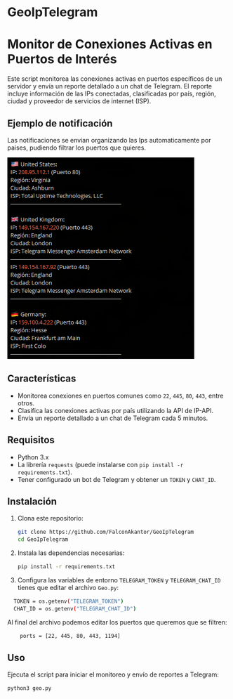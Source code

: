 # GeoIpTelegram

# Monitor de Conexiones Activas en Puertos de Interés

Este script monitorea las conexiones activas en puertos específicos de un servidor y envía un reporte detallado a un chat de Telegram. El reporte incluye información de las IPs conectadas, clasificadas por país, región, ciudad y proveedor de servicios de internet (ISP).

## Ejemplo de notificación

Las notificaciones se envian organizando las Ips automaticamente por paises, pudiendo filtrar los puertos que quieres.

![Ejemplo de Notificación en Telegram](/imagenes/Ip.PNG)

## Características

- Monitorea conexiones en puertos comunes como `22`, `445`, `80`, `443`, entre otros.
- Clasifica las conexiones activas por país utilizando la API de IP-API.
- Envía un reporte detallado a un chat de Telegram cada 5 minutos.

## Requisitos

- Python 3.x
- La librería `requests` (puede instalarse con `pip install -r requirements.txt`).
- Tener configurado un bot de Telegram y obtener un `TOKEN` y `CHAT_ID`.

## Instalación

1. Clona este repositorio:
    ```bash
    git clone https://github.com/FalconAkantor/GeoIpTelegram
    cd GeoIpTelegram
    ```

2. Instala las dependencias necesarias:
    ```bash
    pip install -r requirements.txt
    ```

3. Configura las variables de entorno `TELEGRAM_TOKEN` y `TELEGRAM_CHAT_ID` tienes que editar el archivo `Geo.py`:
  ```bash
    TOKEN = os.getenv("TELEGRAM_TOKEN")
    CHAT_ID = os.getenv("TELEGRAM_CHAT_ID")
  ```
Al final del archivo podemos editar los puertos que queremos que se filtren:

```bash
    ports = [22, 445, 80, 443, 1194]
 ```
  
## Uso

Ejecuta el script para iniciar el monitoreo y envío de reportes a Telegram:

```bash
python3 geo.py

